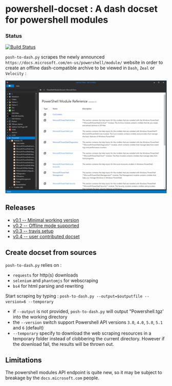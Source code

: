 # powershell-docset : A dash docset for powershell modules

### Status
[![Build Status](https://travis-ci.org/lucasg/powershell-docset.svg?branch=master)](https://travis-ci.org/lucasg/powershell-docset)

`posh-to-dash.py` scrapes the newly announced `https://docs.microsoft.com/en-us/powershell/module/` website in order to create an offline dash-compatible archive to be viewed in `Dash`, `Zeal` or `Velocity` :


<p align="center">
<img alt="Powershell docset in Velocity" src="screenshots/posh-docset.PNG"/>
</p>

## Releases

* [v0.1 -- Minimal working version](https://github.com/lucasg/powershell-docset/releases/tag/v0.1)
* [v0.2 -- Offline mode supported](https://github.com/lucasg/powershell-docset/releases/tag/v0.2)
* [v0.3 -- travis setup](https://github.com/lucasg/powershell-docset/releases/tag/v0.3)
* [v0.4 -- user contributed docset](https://github.com/lucasg/powershell-docset/releases/tag/v0.4)

## Create docset from sources

`posh-to-dash.py` relies on :

* `requests` for http(s) downloads
* `selenium` and `phantomjs` for webscraping
* `bs4` for html parsing and rewriting

Start scraping by typing : `posh-to-dash.py --output=$outputfile --version=6 --temporary`
	
* if `--output` is not provided, `posh-to-dash.py` will output "Powershell.tgz' into the working directory
* the `--version` switch support Powershell API versions `3.0`, `4.0`, `5.0`, `5.1` and `6` (default)
* `--temporary` specify to download the web scraping resources in a temporary folder instead of clobbering the current directory. However if the download fail, the results will be thrown out.

## Limitations

The powershell modules API endpoint is quite new, so it may be subject to breakage by the `docs.microsoft.com` people.
